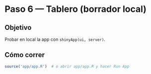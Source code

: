 # Paso 6 — Tablero (borrador local)

## Objetivo
Probar en local la app con `shinyApp(ui, server)`.

## Cómo correr
```r
source('app/app.R')  # o abrir app/app.R y hacer Run App
```
